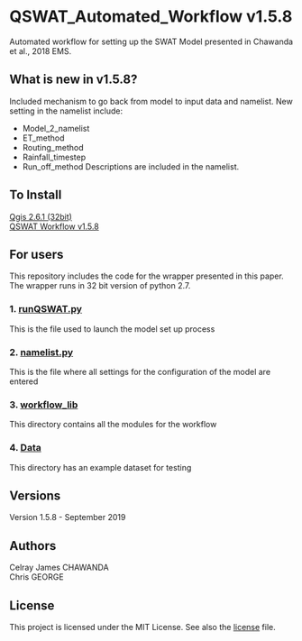 # QSWAT_Automated_Workflow v1.5.8

Automated workflow for setting up the SWAT Model presented in Chawanda et al., 2018 EMS. 

## What is new in v1.5.8?
Included mechanism to go back from model to input data and namelist.
New setting in the namelist include:
   * Model_2_namelist
   * ET_method
   * Routing_method
   * Rainfall_timestep
   * Run_off_method
Descriptions are included in the namelist.


## To Install
[Qgis 2.6.1 (32bit)](http://qgis.org/downloads/QGIS-OSGeo4W-2.6.1-1-Setup-x86.exe)   
[QSWAT Workflow v1.5.8](https://swat.tamu.edu/media/115805/qswatinstall15.zip)   

## For users
This repository includes the code for the wrapper presented in this paper. The wrapper runs in 32 bit version of python 2.7.

### 1. [runQSWAT.py](./runQSWAT.py) 
This is the file used to launch the model set up process

### 2. [namelist.py](./namelist.py)
This is the file where all settings for the configuration of the model are entered

### 3. [workflow_lib](./workflow_lib)
This directory contains all the modules for the  workflow

### 4. [Data](./Data)
This directory has an example dataset for testing 

## Versions
Version 1.5.8 - September 2019

## Authors
Celray James CHAWANDA   
Chris GEORGE

## License
This project is licensed under the MIT License. See also the [license](./LICENSE) file.

